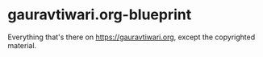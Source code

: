 # gauravtiwari.org-blueprint
Everything that's there on https://gauravtiwari.org, except the copyrighted material.
